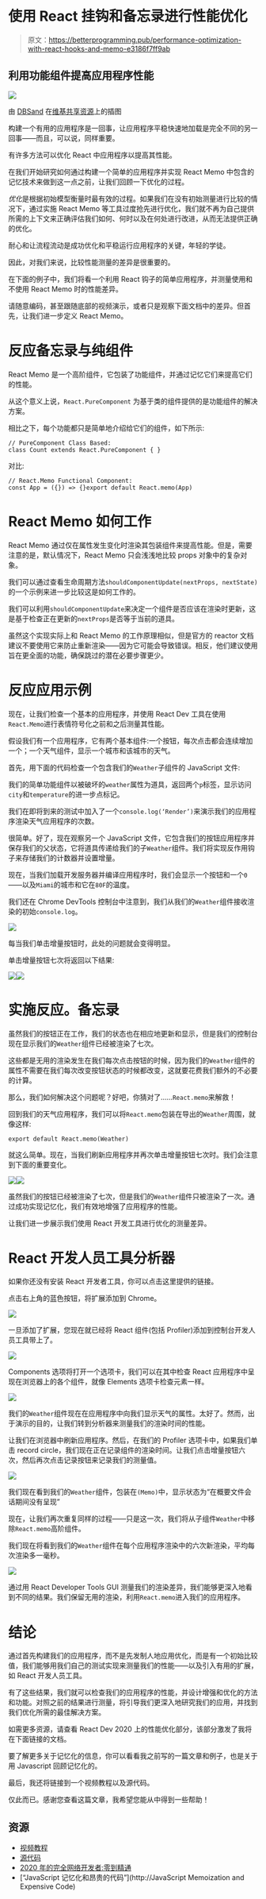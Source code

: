 # 使用 React 挂钩和备忘录进行性能优化

> 原文：<https://betterprogramming.pub/performance-optimization-with-react-hooks-and-memo-e3186f7ff9ab>

## 利用功能组件提高应用程序性能

![](img/f9d47051746c6556d837cb626aa0eaab.png)

由 [DBSand](https://en.wikipedia.org/w/index.php?title=User:DBSand&action=edit&redlink=1) 在[维基共享资源](https://en.wikipedia.org/wiki/Bottom-up_parsing#/media/File:Bottom-up_Parse_Tree_Order.svg)上的插图

构建一个有用的应用程序是一回事，让应用程序平稳快速地加载是完全不同的另一回事——而且，可以说，同样重要。

有许多方法可以优化 React 中应用程序以提高其性能。

在我们开始研究如何通过构建一个简单的应用程序并实现 React Memo 中包含的记忆技术来做到这一点之前，让我们回顾一下优化的过程。

*优化*是根据初始模型衡量时最有效的过程。如果我们在没有初始测量进行比较的情况下，通过实施 React Memo 等工具过度抢先进行优化，我们就不再为自己提供所需的上下文来正确评估我们如何、何时以及在何处进行改进，从而无法提供正确的优化。

耐心和让流程流动是成功优化和平稳运行应用程序的关键，年轻的学徒。

因此，对我们来说，比较性能测量的差异是很重要的。

在下面的例子中，我们将看一个利用 React 钩子的简单应用程序，并测量使用和不使用 React Memo 时的性能差异。

请随意编码，甚至跟随底部的视频演示，或者只是观察下面文档中的差异。但首先，让我们进一步定义 React Memo。

# 反应备忘录与纯组件

React Memo 是一个高阶组件，它包装了功能组件，并通过记忆它们来提高它们的性能。

从这个意义上说，`React.PureComponent` 为基于类的组件提供的是功能组件的解决方案。

相比之下，每个功能都只是简单地介绍给它们的组件，如下所示:

```
// PureComponent Class Based:
class Count extends React.PureComponent { }
```

对比:

```
// React.Memo Functional Component:
const App = ({}) => {}export default React.memo(App)
```

# React Memo 如何工作

React Memo 通过仅在属性发生变化时渲染其包装组件来提高性能。但是，需要注意的是，默认情况下，React Memo 只会浅浅地比较 props 对象中的复杂对象。

我们可以通过查看生命周期方法`shouldComponentUpdate(nextProps, nextState)`的一个示例来进一步比较这是如何工作的。

我们可以利用`shouldComponentUpdate`来决定一个组件是否应该在渲染时更新，这是基于检查正在更新的`nextProps`是否等于当前的道具。

虽然这个实现实际上和 React Memo 的工作原理相似，但是官方的 reactor 文档建议不要使用它来防止重新渲染——因为它可能会导致错误。相反，他们建议使用旨在更全面的功能，确保跳过的潜在必要步骤更少。

# 反应应用示例

现在，让我们检查一个基本的应用程序，并使用 React Dev 工具在使用`React.Memo`进行表情符号化之前和之后测量其性能。

假设我们有一个应用程序，它有两个基本组件:一个按钮，每次点击都会连续增加一个；一个天气组件，显示一个城市和该城市的天气。

首先，用下面的代码检查一个包含我们的`Weather`子组件的 JavaScript 文件:

我们的简单功能组件以被破坏的`weather`属性为道具，返回两个`p`标签，显示访问`city`和`temperature`的进一步点标记。

我们在即将到来的测试中加入了一个`console.log(‘Render’)`来演示我们的应用程序渲染天气应用程序的次数。

很简单。好了，现在观察另一个 JavaScript 文件，它包含我们的按钮应用程序并保存我们的父状态，它将道具传递给我们的子`Weather`组件。我们将实现反作用钩子来存储我们的计数器并设置增量。

现在，当我们加载开发服务器并编译应用程序时，我们会显示一个按钮和一个`0`——以及`Miami`的城市和它在`80F`的温度。

我们还在 Chrome DevTools 控制台中注意到，我们从我们的`Weather`组件接收渲染的初始`console.log`。

![](img/58c330e6cae2fbd9da6fca915e94b55c.png)

每当我们单击增量按钮时，此处的问题就会变得明显。

单击增量按钮七次将返回以下结果:

![](img/59311f6a001bb3f10e4079b5d85cfefc.png)![](img/56db2aef197996623403cf852aaf31ae.png)

# 实施反应。备忘录

虽然我们的按钮正在工作，我们的状态也在相应地更新和显示，但是我们的控制台现在显示我们的`Weather`组件已经被渲染了七次。

这些都是无用的渲染发生在我们每次点击按钮的时候，因为我们的`Weather`组件的属性不需要在我们每次改变按钮状态的时候都改变，这就要花费我们额外的不必要的计算。

那么，我们如何解决这个问题呢？好吧，你猜对了……`React.memo`来解救！

回到我们的天气应用程序，我们可以将`React.memo`包装在导出的`Weather`周围，就像这样:

```
export default React.memo(Weather)
```

就这么简单。现在，当我们刷新应用程序并再次单击增量按钮七次时。我们会注意到下面的重要变化。

![](img/fe3fd5968da4b5367eff0909949972cb.png)![](img/0a251526f5d4eec9d3feb63d245a6214.png)

虽然我们的按钮已经被渲染了七次，但是我们的`Weather`组件只被渲染了一次。通过成功实现记忆化，我们有效地增强了应用程序的性能。

让我们进一步展示我们使用 React 开发工具进行优化的测量差异。

# React 开发人员工具分析器

如果你还没有安装 React 开发者工具，你可以点击这里提供的链接。

点击右上角的蓝色按钮，将扩展添加到 Chrome。

![](img/655f78bbf38088d7725267134878e105.png)

一旦添加了扩展，您现在就已经将 React 组件(包括 Profiler)添加到控制台开发人员工具带上了。

![](img/3e5baf460f3d2d5cf9ce976970674d9a.png)

Components 选项将打开一个选项卡，我们可以在其中检查 React 应用程序中呈现在浏览器上的各个组件，就像 Elements 选项卡检查元素一样。

![](img/8a491779beb412e2b6292ec6aff510c0.png)

我们的`Weather`组件现在在应用程序中向我们显示天气的属性。太好了。然而，出于演示的目的，让我们转到分析器来测量我们的渲染时间的性能。

让我们在浏览器中刷新应用程序。然后，在我们的 Profiler 选项卡中，如果我们单击 record circle，我们现在正在记录组件的渲染时间。让我们点击增量按钮六次，然后再次点击记录按钮来记录我们的测量值。

![](img/f14c10370b4323aa4f71213c2619da9b.png)

我们现在看到我们的`Weather`组件，包装在`(Memo)`中，显示状态为“在概要文件会话期间没有呈现”

现在，让我们再次重复同样的过程——只是这一次，我们将从子组件`Weather`中移除`React.memo`高阶组件。

我们现在将看到我们的`Weather`组件在每个应用程序渲染中的六次新渲染，平均每次渲染多一毫秒。

![](img/c711255d7f1bbc6ca67c5b47982ef8b1.png)

通过用 React Developer Tools GUI 测量我们的渲染差异，我们能够更深入地看到不同的结果。我们保留无用的渲染，利用`React.memo`进入我们的应用程序。

# 结论

通过首先构建我们的应用程序，而不是先发制人地应用优化，而是有一个初始比较值，我们能够用我们自己的测试实现来测量我们的性能——以及引入有用的扩展，如 React 开发人员工具。

有了这些结果，我们就可以检查我们的应用程序的性能，并设计增强和优化的方法和功能。对照之前的结果进行测量，将引导我们更深入地研究我们的应用，并找到我们优化所需的最佳解决方案。

如需更多资源，请查看 React Dev 2020 上的性能优化部分，该部分激发了我将在下面链接的文档。

要了解更多关于记忆化的信息，你可以看看我之前写的一篇文章和例子，也是关于用 Javascript 回顾记忆化的。

最后，我还将链接到一个视频教程以及源代码。

仅此而已。感谢您查看这篇文章，我希望您能从中得到一些帮助！

## 资源

*   [视频教程](https://www.youtube.com/watch?v=MQSav554YOQ&feature=youtu.be)
*   [源代码](https://github.com/01Clarian/react-memo-example)
*   [2020 年的完全网络开发者:零到精通](https://www.udemy.com/course/the-complete-web-developer-zero-to-mastery/)
*   [“JavaScript 记忆化和昂贵的代码”](http://JavaScript Memoization and Expensive Code)
